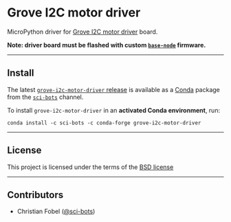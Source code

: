 # Grove I2C motor driver #

MicroPython driver for [Grove I2C motor driver][grove-i2c-motor] board.

**Note: driver board must be flashed with custom [`base-node`][base-node]
firmware.**

-------------------------------------------------------------------------------

Install
-------

The latest [`grove-i2c-motor-driver` release][1] is available as a
[Conda][2] package from the [`sci-bots`][2] channel.

To install `grove-i2c-motor-driver` in an **activated Conda environment**, run:

    conda install -c sci-bots -c conda-forge grove-i2c-motor-driver

-------------------------------------------------------------------------------

License
-------

This project is licensed under the terms of the [BSD license](/LICENSE.md)

-------------------------------------------------------------------------------

Contributors
------------

 - Christian Fobel ([@sci-bots](https://github.com/sci-bots))


[1]: https://github.com/sci-bots/grove-i2c-motor-driver
[2]: https://anaconda.org/sci-bots/grove-i2c-motor-driver
[base-node]: https://github.com/sci-bots/base-node
[grove-i2c-motor]: http://wiki.seeedstudio.com/Grove-I2C_Motor_Driver_V1.3
